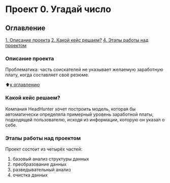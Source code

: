 # Проект 0. Угадай число

## Оглавление
[1. Описание проекта](https://github.com/Ilya-Zakharenko/sf_data_sciense/tree/main/project_0/README.md#Описание-проекта)
[2. Какой кейс решаем?](https://github.com/Ilya-Zakharenko/sf_data_sciense/tree/main/project_0/README.md#Какой-кейс-решаем)
[4. Этапы работы над проектом](https://github.com/Ilya-Zakharenko/sf_data_sciense/tree/main/project_0/README.md#Этапы-работы-над-проектом)

### Описание проекта
Проблематика: часть соискателей не указывает желаемую заработную плату, когда составляет своё резюме.

:arrow_up:[к оглавлению](https://github.com/Ilya-Zakharenko/sf_data_sciense/tree/main/project_0/README.md#Оглавление)


### Какой кейс решаем?
 Компания HeadHunter хочет построить модель, которая бы автоматически определяла примерный уровень заработной платы, подходящей пользователю, исходя из информации, которую он указал о себе.


### Этапы работы над проектом
Проект состоит из четырёх частей:
1. базовый анализ структуры данных
2. преобразование данных
3. разведывательный анализ
4. очистка данных
